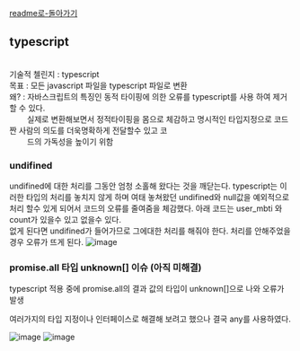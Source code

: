 [readme로-돌아가기](https://github.com/fungap/fungap-back)

## typescript

  <br>
  기술적 첼린지 : typescript <br>
  목표 : 모든 javascript 파일을 typescript 파일로 변환 <br>
  왜? : 자바스크립트의 특징인 동적 타이핑에 의한 오류를 typescript를 사용 하여 제거 할 수 있다. <br>
  &nbsp;&nbsp;&nbsp;&nbsp;&nbsp;&nbsp;&nbsp;&nbsp;실제로 변환해보면서 정적타이핑을 몸으로 체감하고 명시적인 타입지정으로 코드짠 사람의 의도를 더욱명확하게 전달할수 있고 코<br>
  &nbsp;&nbsp;&nbsp;&nbsp;&nbsp;&nbsp;&nbsp;&nbsp;드의 가독성을 높이기 위함<br>
  
  ### undifined <br>
  
  undifined에 대한 처리를 그동안 엄청 소홀해 왔다는 것을 깨닫는다. typescript는 이러한 타입의 처리를 놓치지 않게 하며 여태 놓쳐왔던 undifined와 null값을 예외적으로 처리 할수 있게 되어서
  코드의 오류를 줄여줌을 체감했다.
  아래 코드는 user_mbti 와 count가 있을수 있고 없을수 있다. <br>
  없게 된다면 undifined가 들어가므로 그에대한 처리를 해줘야 한다. 처리를 안해주었을경우 오류가 뜨게 된다.
  ![image](https://user-images.githubusercontent.com/88120776/144174811-61092e29-5992-4d1b-b87c-df4a0fdd653a.png)

  
  ### promise.all 타입 unknown[] 이슈 (아직 미해결)
  
  typescript 적용 중에 promise.all의 결과 값의 타입이 unknown[]으로 나와 오류가 발생

  여러가지의 타입 지정이나 인터페이스로 해결해 보려고 했으나 결국 any를 사용하였다.

  
![image](https://user-images.githubusercontent.com/46738141/144229360-cd00ac57-0811-4795-8295-9df5f8f1df1a.png)
![image](https://user-images.githubusercontent.com/46738141/144229449-adab5bf9-adb8-4d1d-9c38-08eed7ea9770.png)

